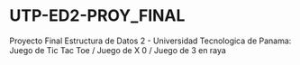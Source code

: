 # UTP-ED2-PROY_FINAL
Proyecto Final Estructura de Datos 2 - Universidad Tecnologica de Panama: Juego de Tic Tac Toe / Juego de X 0 / Juego de 3 en raya

